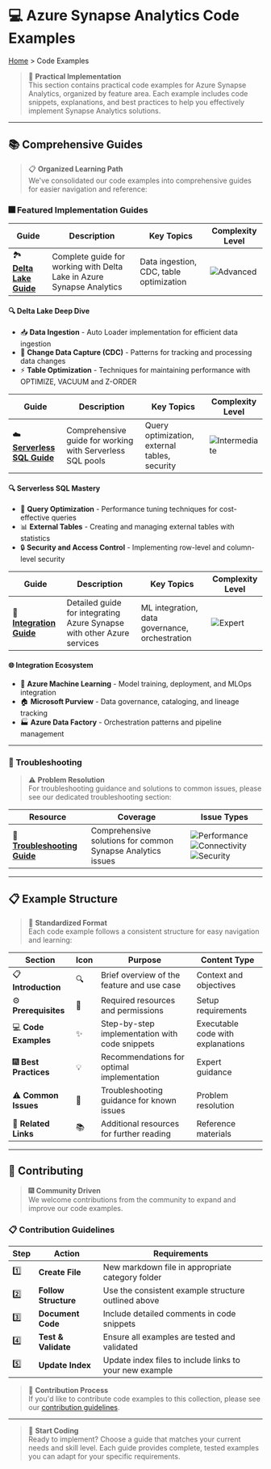 # 💻 Azure Synapse Analytics Code Examples

[Home](../../README.md) > Code Examples

> 🚀 **Practical Implementation**  
> This section contains practical code examples for Azure Synapse Analytics, organized by feature area. Each example includes code snippets, explanations, and best practices to help you effectively implement Synapse Analytics solutions.

---

## 📚 Comprehensive Guides

> 📋 **Organized Learning Path**  
> We've consolidated our code examples into comprehensive guides for easier navigation and reference:

### 🎆 Featured Implementation Guides

| Guide | Description | Key Topics | Complexity Level |
|-------|-------------|------------|------------------|
| 🏞️ **[Delta Lake Guide](delta-lake-guide.md)** | Complete guide for working with Delta Lake in Azure Synapse Analytics | Data ingestion, CDC, table optimization | ![Advanced](https://img.shields.io/badge/Level-Advanced-red) |

#### 🔍 Delta Lake Deep Dive
- 📥 **Data Ingestion** - Auto Loader implementation for efficient data ingestion
- 🔄 **Change Data Capture (CDC)** - Patterns for tracking and processing data changes  
- ⚡ **Table Optimization** - Techniques for maintaining performance with OPTIMIZE, VACUUM and Z-ORDER

| Guide | Description | Key Topics | Complexity Level |
|-------|-------------|------------|------------------|
| ☁️ **[Serverless SQL Guide](serverless-sql-guide.md)** | Comprehensive guide for working with Serverless SQL pools | Query optimization, external tables, security | ![Intermediate](https://img.shields.io/badge/Level-Intermediate-orange) |

#### 🔍 Serverless SQL Mastery
- 🚀 **Query Optimization** - Performance tuning techniques for cost-effective queries
- 📊 **External Tables** - Creating and managing external tables with statistics
- 🔒 **Security and Access Control** - Implementing row-level and column-level security

| Guide | Description | Key Topics | Complexity Level |
|-------|-------------|------------|------------------|
| 🔗 **[Integration Guide](integration-guide.md)** | Detailed guide for integrating Azure Synapse with other Azure services | ML integration, data governance, orchestration | ![Expert](https://img.shields.io/badge/Level-Expert-darkred) |

#### 🌐 Integration Ecosystem  
- 🤖 **Azure Machine Learning** - Model training, deployment, and MLOps integration
- 🏠 **Microsoft Purview** - Data governance, cataloging, and lineage tracking
- 🏭 **Azure Data Factory** - Orchestration patterns and pipeline management

---

### 🔧 Troubleshooting

> ⚠️ **Problem Resolution**  
> For troubleshooting guidance and solutions to common issues, please see our dedicated troubleshooting section:

| Resource | Coverage | Issue Types |
|----------|----------|-------------|
| 🔧 **[Troubleshooting Guide](../troubleshooting/)** | Comprehensive solutions for common Synapse Analytics issues | ![Performance](https://img.shields.io/badge/Performance-Issues-red) ![Connectivity](https://img.shields.io/badge/Connectivity-Issues-orange) ![Security](https://img.shields.io/badge/Security-Issues-yellow) |

---

## 📋 Example Structure

> 📄 **Standardized Format**  
> Each code example follows a consistent structure for easy navigation and learning:

| Section | Icon | Purpose | Content Type |
|---------|------|---------|-------------|
| 📋 **Introduction** | 🔍 | Brief overview of the feature and use case | Context and objectives |
| ⚙️ **Prerequisites** | 📝 | Required resources and permissions | Setup requirements |
| 💻 **Code Examples** | ✨ | Step-by-step implementation with code snippets | Executable code with explanations |
| 🎆 **Best Practices** | 💡 | Recommendations for optimal implementation | Expert guidance |
| ⚠️ **Common Issues** | 🔧 | Troubleshooting guidance for known issues | Problem resolution |
| 🔗 **Related Links** | 📚 | Additional resources for further reading | Reference materials |

---

## 🤝 Contributing

> 🎆 **Community Driven**  
> We welcome contributions from the community to expand and improve our code examples.

### 📋 Contribution Guidelines

| Step | Action | Requirements |
|------|--------|-------------|
| 1️⃣ | **Create File** | New markdown file in appropriate category folder |
| 2️⃣ | **Follow Structure** | Use the consistent example structure outlined above |
| 3️⃣ | **Document Code** | Include detailed comments in code snippets |
| 4️⃣ | **Test & Validate** | Ensure all examples are tested and validated |
| 5️⃣ | **Update Index** | Update index files to include links to your new example |

> 📝 **Contribution Process**  
> If you'd like to contribute code examples to this collection, please see our [contribution guidelines](../CONTRIBUTING.md).

---

> 🚀 **Start Coding**  
> Ready to implement? Choose a guide that matches your current needs and skill level. Each guide provides complete, tested examples you can adapt for your specific requirements.
